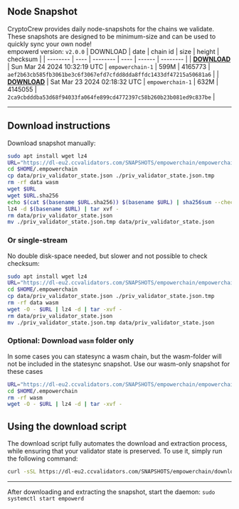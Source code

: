 ## Node Snapshot
CryptoCrew provides daily node-snapshots for the chains we validate. These snapshots are designed to be minimum-size and can be used to quickly sync your own node!  
empowerd version: `v2.0.0`
| DOWNLOAD | date | chain id | size | height | checksum |
| -------- | ---- | -------- | ---- | ------ | -------- |
| **[DOWNLOAD](https://dl-eu2.ccvalidators.com/SNAPSHOTS/empowerchain/empowerchain-1_4165773.tar.lz4)** | Sun Mar 24 2024 10:32:19 UTC | `empowerchain-1` | 599M | 4165773 | `aef2b63cb585fb3061be3c6f3067efd7cfdd8dda8ffdc1433df47215a50681a6` |
| **[DOWNLOAD](https://dl-eu2.ccvalidators.com/SNAPSHOTS/empowerchain/empowerchain-1_4145055.tar.lz4)** | Sat Mar 23 2024 02:18:32 UTC | `empowerchain-1` | 632M | 4145055 | `2ca9cbdddba53d68f94033fa064fe899cd4772397c58b260b23b081ed9c837be` |

---

## Download instructions
Download snapshot manually:
```sh
sudo apt install wget lz4
URL="https://dl-eu2.ccvalidators.com/SNAPSHOTS/empowerchain/empowerchain-1_4165773.tar.lz4"
cd $HOME/.empowerchain
cp data/priv_validator_state.json ./priv_validator_state.json.tmp
rm -rf data wasm
wget $URL
wget $URL.sha256
echo $(cat $(basename $URL.sha256)) $(basename $URL) | sha256sum --check
lz4 -d $(basename $URL) | tar xvf -
rm data/priv_validator_state.json
mv ./priv_validator_state.json.tmp data/priv_validator_state.json
```

### Or single-stream
No double disk-space needed, but slower and not possible to check checksum:
```sh
sudo apt install wget lz4
URL="https://dl-eu2.ccvalidators.com/SNAPSHOTS/empowerchain/empowerchain-1_4165773.tar.lz4"
cd $HOME/.empowerchain
cp data/priv_validator_state.json ./priv_validator_state.json.tmp
rm -rf data wasm
wget -O - $URL | lz4 -d | tar -xvf -
rm data/priv_validator_state.json
mv ./priv_validator_state.json.tmp data/priv_validator_state.json
```

### Optional: Download `wasm` folder only
In some cases you can statesync a wasm chain, but the wasm-folder will not be included in the statesync snapshot. Use our wasm-only snapshot for these cases
```sh
URL="https://dl-eu2.ccvalidators.com/SNAPSHOTS/empowerchain/empowerchain-1_wasm.tar.lz4"
cd $HOME/.empowerchain
rm -rf wasm
wget -O - $URL | lz4 -d | tar -xvf -
```



## Using the download script

The download script fully automates the download and extraction process, while ensuring that your validator state is preserved. To use it, simply run the following command:
```sh
curl -sSL https://dl-eu2.ccvalidators.com/SNAPSHOTS/empowerchain/download_snapshot.sh | bash
```
---

After downloading and extracting the snapshot, start the daemon: `sudo systemctl start empowerd`

